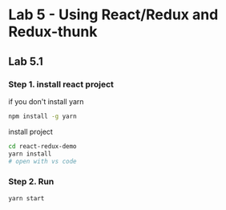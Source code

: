 # Lab 5 - Using React/Redux and Redux-thunk

## Lab 5.1

### Step 1. install react project

if you don't install yarn 

```bash
npm install -g yarn
```

install project

```bash
cd react-redux-demo
yarn install
# open with vs code
```

### Step 2. Run

```bash
yarn start
```
